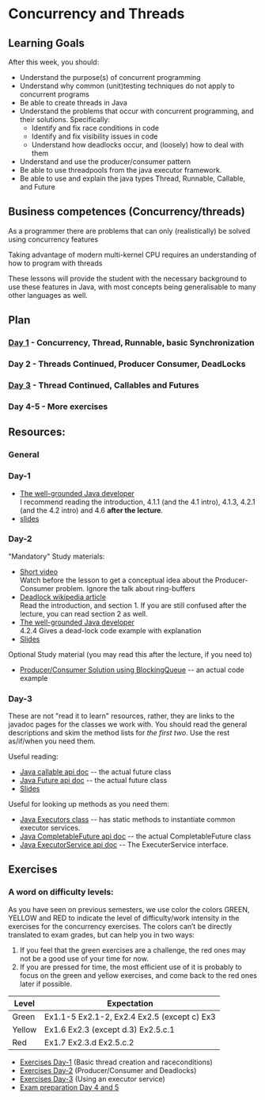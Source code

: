 # Concurrency and Threads

## Learning Goals

After this week, you should:

  * Understand the purpose(s) of concurrent programming
  * Understand why common (unit)testing techniques do not apply to concurrent
    programs
  * Be able to create threads in Java
  * Understand the problems that occur with concurrent programming, and their
    solutions. Specifically:
      * Identify and fix race conditions in code
      * Identify and fix visibility issues in code
      * Understand how deadlocks occur, and (loosely) how to deal with them
  * Understand and use the producer/consumer pattern
  * Be able to use threadpools from the java executor framework.
  * Be able to use and explain the java types Thread, Runnable, Callable, and Future
## Business competences (Concurrency/threads)

As a programmer there are problems that can only (realistically) be solved using
concurrency features

Taking advantage of modern multi-kernel CPU requires an understanding of how to
program with threads

These lessons will provide the student with the necessary background to use these
features in Java, with most concepts being generalisable to many other languages
as well.

## Plan

### [Day 1](Day1) - Concurrency, Thread, Runnable, basic Synchronization

### Day 2 - Threads Continued, Producer Consumer, DeadLocks

### [Day 3](Day3) - Thread Continued, Callables and Futures

### Day 4-5 - More exercises


## Resources: 

### General

### Day-1

  * [The well-grounded Java developer](https://manning-content.s3.amazonaws.com/download/e/15b9513-9763-41e7-9178-5cded4d02996/TWGJD_sample_ch04.pdf)  
  I recommend reading the introduction, 4.1.1 (and the 4.1 intro), 4.1.3, 4.2.1
  (and the 4.2 intro) and 4.6 **after the lecture**.
  * [slides](https://docs.google.com/presentation/d/1BInXQP497r0TLDH7xUP7Oc06LcHXHkU58IocN-g3djo/edit?usp=sharing)


### Day-2
"Mandatory" Study materials:
  * [Short video](https://www.youtube.com/watch?v=VXJSJ6c3ZIs)  
    Watch  before the lesson to get a conceptual idea about the Producer-Consumer
    problem. Ignore the talk about ring-buffers
  * [Deadlock wikipedia article](https://en.wikipedia.org/wiki/Deadlock)  
    Read the introduction, and section 1. If you are still confused after the
    lecture, you can read section 2 as well.
  * [The well-grounded Java developer](https://manning-content.s3.amazonaws.com/download/e/15b9513-9763-41e7-9178-5cded4d02996/TWGJD_sample_ch04.pdf)  
    4.2.4 Gives a dead-lock code example with explanation
  * [Slides](https://docs.google.com/presentation/d/1GVBy3TSMdaFfSZphN79utRxk1koPO8i9NuNoCX3lKNs/edit?usp=sharing)

Optional Study material (you may read this after the lecture, if you need to)
- [Producer/Consumer Solution using BlockingQueue](http://www.java67.com/2015/12/producer-consumer-solution-using-blocking-queue-java.html) -- an actual code example

### Day-3
These are not "read it to learn" resources, rather, they are links to the
javadoc pages for the classes we work with. You should read the general
descriptions and skim the method lists for *the first two*. Use the rest as/if/when
you need them.

Useful reading:
* [Java callable api doc](https://docs.oracle.com/javase/8/docs/api/java/util/concurrent/Callable.html) -- the actual future class
* [Java Future api doc](https://docs.oracle.com/javase/7/docs/api/java/util/concurrent/Future.html) -- the actual future class
* [Slides](Day3)

Useful for looking up methods as you need them:
* [Java Executors class](https://docs.oracle.com/javase/8/docs/api/java/util/concurrent/Executors.html) -- has static methods to instantiate common executor services.
* [Java CompletableFuture api doc](https://docs.oracle.com/javase/8/docs/api/java/util/concurrent/CompletableFuture.html) -- the actual CompletableFuture class
* [Java ExecutorService api doc](https://docs.oracle.com/javase/8/docs/api/java/util/concurrent/ExecutorService.html#submit(java.util.concurrent.Callable)) -- The ExecuterService interface.

## Exercises 

### A word on difficulty levels:
As you have seen on previous semesters, we use color the colors GREEN, YELLOW
and RED to indicate the level of difficulty/work intensity in the exercises for
the concurrency exercises. The colors can’t be directly translated to exam
grades, but can help you in two ways:
  1. If you feel that the green exercises are a challenge, the red ones may not
     be a good use of your time for now.
  2. If you are pressed for time, the most efficient use of it is probably to
     focus on the green and yellow exercises, and come back to the red ones
     later if possible.

| Level | Expectation |
| ------ | ----------- |
| Green | Ex1.1-5 Ex2.1-2, Ex2.4 Ex2.5 (except c) Ex3|
| Yellow | Ex1.6 Ex2.3 (except d.3) Ex2.5.c.1|
| Red | Ex1.7 Ex2.3.d Ex2.5.c.2|
 
  * [Exercises Day-1](https://docs.google.com/document/d/1zezTIruAiSkhhNCRHJh4EYOcf_mgMblGs6U_XmQ3vp4/edit?usp=sharing) (Basic thread creation and raceconditions)
  * [Exercises Day-2](https://docs.google.com/document/d/1A3rBzbbppVZKx-YrGJKWdgsWKs8xNrTR2BeG7zVu6hg/edit?usp=sharing) (Producer/Consumer and Deadlocks)
  * [Exercises Day-3](https://docs.google.com/document/d/1AkC59GQm5sbwWpKkideE9kI9KmbscIwKOygn9b_FJMU/edit?usp=sharing) (Using an executor service)
  * [Exam preparation Day 4 and 5](https://docs.google.com/document/d/13hRMTJV8fbSECZpCKo1sqi3R-8ym9UJOyz6WZneH4yo/edit?usp=sharing)
